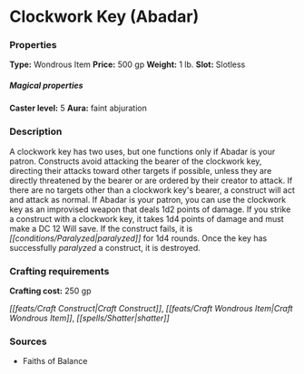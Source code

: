﻿---
Title: "Clockwork Key (Abadar)"
Type: "Wondrous Item"
Price: "500 gp"
Weight: "1 lb."
Slot: "Slotless"
Caster level: "5"
Aura: "faint abjuration"
Description: |
  "A _clockwork key_ has two uses, but one functions only if Abadar is your patron. Constructs avoid attacking the bearer of the _clockwork key_, directing their attacks toward other targets if possible, unless they are directly threatened by the bearer or are ordered by their creator to attack. If there are no targets other than a _clockwork key's_ bearer, a construct will act and attack as normal. If Abadar is your patron, you can use the _clockwork key_ as an improvised weapon that deals 1d2 points of damage. If you strike a construct with a _clockwork key_, it takes 1d4 points of damage and must make a DC 12 Will save. If the construct fails, it is paralyzed for 1d4 rounds. Once the key has successfully paralyzed a construct, it is destroyed."
Crafting cost: "250 gp"
Sources: "['Faiths of Balance']"
---

# Clockwork Key (Abadar)

### Properties

**Type:** Wondrous Item **Price:** 500 gp **Weight:** 1 lb. **Slot:** Slotless

##### Magical properties

**Caster level:** 5 **Aura:** faint abjuration

### Description

A clockwork key has two uses, but one functions only if Abadar is your patron. Constructs avoid attacking the bearer of the clockwork key, directing their attacks toward other targets if possible, unless they are directly threatened by the bearer or are ordered by their creator to attack. If there are no targets other than a clockwork key's bearer, a construct will act and attack as normal. If Abadar is your patron, you can use the clockwork key as an improvised weapon that deals 1d2 points of damage. If you strike a construct with a clockwork key, it takes 1d4 points of damage and must make a DC 12 Will save. If the construct fails, it is _[[conditions/Paralyzed|paralyzed]]_ for 1d4 rounds. Once the key has successfully _paralyzed_ a construct, it is destroyed.

### Crafting requirements

**Crafting cost:** 250 gp

_[[feats/Craft Construct|Craft Construct]]_, _[[feats/Craft Wondrous Item|Craft Wondrous Item]]_, _[[spells/Shatter|shatter]]_

### Sources

* Faiths of Balance